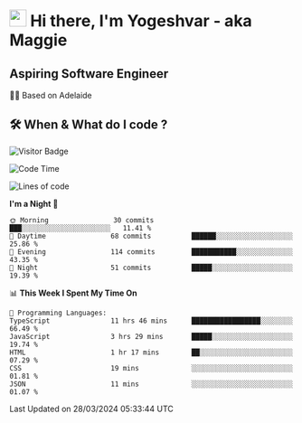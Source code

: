 <h1><img src="https://emojis.slackmojis.com/emojis/images/1531849430/4246/blob-sunglasses.gif?1531849430" width="30"/> Hi there, I'm Yogeshvar - aka Maggie</h1>

## Aspiring Software Engineer
🏂🏻  Based on Adelaide 

## 🛠 When & What do I code ?  

![Visitor Badge](https://visitor-badge.feriirawann.repl.co?username=yogeshvar&repo=yogeshvar&label=Visitors&style=plastic&color=%23457BFF&contentType=svg)

<!--START_SECTION:waka-->
![Code Time](http://img.shields.io/badge/Code%20Time-2%2C786%20hrs%2042%20mins-blue)

![Lines of code](https://img.shields.io/badge/From%20Hello%20World%20I%27ve%20Written-511.4%20thousand%20lines%20of%20code-blue)

**I'm a Night 🦉** 

```text
🌞 Morning                30 commits          ███░░░░░░░░░░░░░░░░░░░░░░   11.41 % 
🌆 Daytime                68 commits          ██████░░░░░░░░░░░░░░░░░░░   25.86 % 
🌃 Evening                114 commits         ███████████░░░░░░░░░░░░░░   43.35 % 
🌙 Night                  51 commits          █████░░░░░░░░░░░░░░░░░░░░   19.39 % 
```


📊 **This Week I Spent My Time On** 

```text
💬 Programming Languages: 
TypeScript               11 hrs 46 mins      █████████████████░░░░░░░░   66.49 % 
JavaScript               3 hrs 29 mins       █████░░░░░░░░░░░░░░░░░░░░   19.74 % 
HTML                     1 hr 17 mins        ██░░░░░░░░░░░░░░░░░░░░░░░   07.29 % 
CSS                      19 mins             ░░░░░░░░░░░░░░░░░░░░░░░░░   01.81 % 
JSON                     11 mins             ░░░░░░░░░░░░░░░░░░░░░░░░░   01.07 % 
```


 Last Updated on 28/03/2024 05:33:44 UTC
<!--END_SECTION:waka-->

